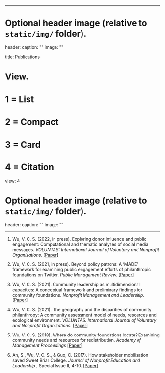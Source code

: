
---
# Optional header image (relative to `static/img/` folder).
header:
  caption: ""
  image: ""

title: Publications

# View.
#   1 = List
#   2 = Compact
#   3 = Card
#   4 = Citation
view: 4

# Optional header image (relative to `static/img/` folder).
header:
  caption: ""
  image: ""

---

1.	Wu, V. C. S. (2022, in press). Exploring donor influence and public engagement: Computational and thematic analyses of social media messages. <i>VOLUNTAS: International Journal of Voluntary and Nonprofit Organizations.</i> [[Paper]](https://www.researchgate.net/publication/360688562)

2.	Wu, V. C. S. (2021, in press). Beyond policy patrons: A ‘MADE’ framework for examining public engagement efforts of philanthropic foundations on Twitter. <i>Public Management Review.</i> [[Paper]](https://www.researchgate.net/publication/354759336_Beyond_policy_patrons_A_'MADE'_framework_for_examining_public_engagement_efforts_of_philanthropic_foundations_on_Twitter)

2.	Wu, V. C. S. (2021). Community leadership as multidimensional capacities: A conceptual framework and preliminary findings for community foundations. <i>Nonprofit Management and Leadership.</i> [[Paper]](https://onlinelibrary.wiley.com/doi/epdf/10.1002/nml.21467)

3.	Wu, V. C. S. (2021). The geography and the disparities of community philanthropy: A community assessment model of needs, resources and ecological environment. <i>VOLUNTAS. International Journal of Voluntary and Nonprofit Organizations.</i> [[Paper]](link.springer.com/content/pdf/10.1007/s11266-019-00180-x.pdf)

4.	Wu, V. C. S. (2018). Where do community foundations locate? Examining community needs and resources for redistribution. <i>Academy of Management Proceedings </i> [[Paper]](https://journals.aom.org/doi/abs/10.5465/AMBPP.2018.12266abstract)

5.	An, S., Wu, V. C. S., & Guo, C. (2017). How stakeholder mobilization saved Sweet Briar College. <i>Journal of Nonprofit Education and Leadership </i>, Special Issue II, 4-10. [[Paper]](https://www.researchgate.net/profile/Viviana_Chiu_Sik_Wu/publication/333250880_How_Stakeholder_Mobilization_Saved_Sweet_Briar_College/links/5d83bf3ca6fdcc8fd6f7904d/How-Stakeholder-Mobilization-Saved-Sweet-Briar-College.pdf)



